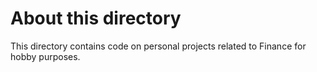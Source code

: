 # About this directory

This directory contains code on personal projects related to Finance for hobby purposes.
